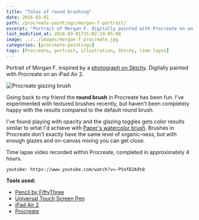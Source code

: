 ```yaml
---
title: "Tales of round brushing"
date: 2016-03-01
path: /procreate-paintings/morgan-f-portrait/
excerpt: "Portrait of Morgan F. digitally painted with Procreate on an iPad."
last_modified_at: 2016-03-01T15:02:19-05:00
image: ../../images/morgan-f-procreate.jpg
categories: [procreate-paintings]
tags: [Procreate, portrait, illustration, Sktchy, time lapse]
---
```


Portrait of Morgan F. inspired by a [photograph on Sktchy](https://sktchy.com/rK7LX). Digitally painted with Procreate on an iPad Air 2.

![Procreate glazing brush](../../images/procreate-glazing-brush.jpg)

Going back to my friend the **round brush** in Procreate has been fun. I've experimented with textured brushes recently, but haven't been completely happy with the results compared to the default round brush.

I've found playing with opacity and the glazing toggles gets color results similar to what I'd achieve with [Paper's watercolor brush](/mastering-paper/watercolor-brush-update/). Brushes in Procreate don't exactly have the same level of organic-ness, but with enough glazes and on-canvas mixing you can get close.

Time lapse video recorded within Procreate, completed in approximately 4 hours.

`youtube: https://www.youtube.com/watch?v=-PVofD2A9t8`

**Tools used:**

- [Pencil by FiftyThree](https://amzn.to/35tCkJW)
- [Universal Touch Screen Pen](https://www.amazon.com/gp/product/B00575TN42/ref=as_li_ss_tl?ie=UTF8&camp=1789&creative=390957&creativeASIN=B00575TN42&linkCode=as2&tag=mademist-20)
- [iPad Air 2](https://en.wikipedia.org/wiki/IPad_Air_2)
- [Procreate](https://procreate.art/)
